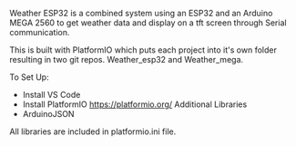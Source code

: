 Weather ESP32 is a combined system using an ESP32 and an Arduino MEGA 2560 to get weather data and display
on a tft screen through Serial communication.

This is built with PlatformIO which puts each project into it's own folder resulting in two git repos. Weather_esp32 and Weather_mega.

To Set Up:
- Install VS Code
- Install PlatformIO https://platformio.org/
Additional Libraries
- ArduinoJSON

All libraries are included in platformio.ini file.
